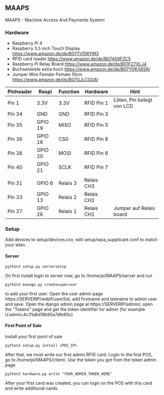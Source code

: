 ## MAAPS

MAAPS - Machine Access And Payments System

### Hardware

- Raspberry PI 4
- Raspberry 3.5 inch Touch Display https://www.amazon.de/dp/B07YV5WYM3
- RFID card reader https://www.amazon.de/dp/B074S9FZC5
- Raspberry Pi Relay Board https://www.amazon.de/dp/B01FZ7XLJ4
- Buchsenleiste extra hoch https://www.amazon.de/dp/B07YDKX8SR/
- Jumper Wire Female-Female 10cm https://www.amazon.de/dp/B07GJLCGG8/

| Pinheader  | Raspi    | Function | Hardware    | Hint |
|------------|----------|----------|-------------|------|
| Pin 1      | 3.3V     | 3.3V     | RFID Pin 1  | Löten, Pin belegt von LCD |
| Pin 34     | GND      | GND      | RFID Pin 3  |      |
| Pin 35     | GPIO 19  | MISO     | RFID Pin 5  |      |
| Pin 36     | GPIO 16  | CS0      | RFID Pin 8  |      |
| Pin 38     | GPIO 20  | MOSI     | RFID Pin 6  |      |
| Pin 40     | GPIO 21  | SCLK     | RFID Pin 7  |      |
|            |          |          |             |      |
| Pin 31     | GPIO  6  | Relais 3 | Relais CH3  |      |
| Pin 33     | GPIO 13  | Relais 2 | Relais CH2  |      |
| Pin 37     | GPIO 26  | Relais 1 | Relais CH1  | Jumper auf Relais board |


### Setup

Add devices to setup/devices.csv, edit setup/wpa_supplicant.conf to match your wlan.

#### Server
```
python3 setup.py serversetup
```
On first install login to server now, go to /home/pi/MAAPS/server and run
```
python3 manage.py createsuperuser 
```


to add your first user. 
Open the user admin page https://SERVERIP/webif/user/list, add firstname and lastname to admin user and save.
Open the django admin page at https://SERVERIP/admin/, open the "Tokens" page and get the token identifier for admin (for example U:admin;4c31a8d19b95a7dfe85c)

#### First Point of Sale
Install your first point of sale
```
python3 setup.py install <POS_IP>
```
After that, we must write our first admin RFID card. 
Login to the first POS, go to /home/pi/MAAPS/client/. 
Use the token you got from the token admin page
```
python3 hardware.py write "YOUR_ADMIN_TOKEN_HERE" 
```
After your first card was created, you can login on the POS with this card and write additional cards.

